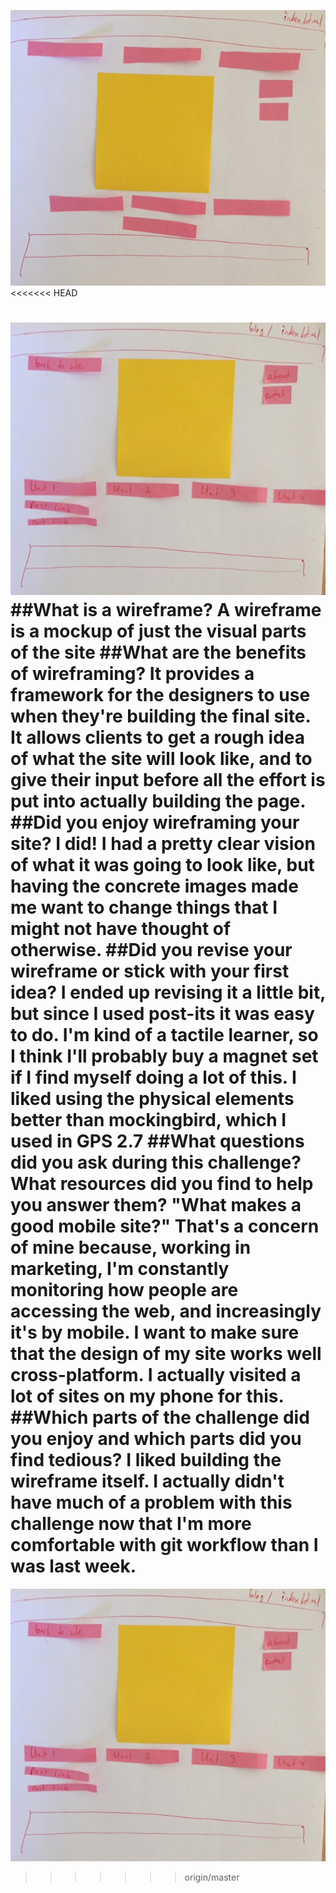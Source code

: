 ![blog index](./imgs/Blogindexframe.jpg "Blog/index.html wireframe")
<<<<<<< HEAD

![index](./imgs/Indexframe.jpg "Index.html wireframe")
##What is a wireframe?
A wireframe is a mockup of just the visual parts of the site
##What are the benefits of wireframing?
It provides a framework for the designers to use when they're building the final site. It allows clients to get a rough idea of what the site will look like, and to give their input before all the effort is put into actually building the page.
##Did you enjoy wireframing your site?
I did! I had a pretty clear vision of what it was going to look like, but having the concrete images made me want to change things that I might not have thought of otherwise.
##Did you revise your wireframe or stick with your first idea?
I ended up revising it a little bit, but since I used post-its it was easy to do. I'm kind of a tactile learner, so I think I'll probably buy a magnet set if I find myself doing a lot of this. I liked using the physical elements better than mockingbird, which I used in GPS 2.7
##What questions did you ask during this challenge? What resources did you find to help you answer them?
"What makes a good mobile site?" That's a concern of mine because, working in marketing, I'm constantly monitoring how people are accessing the web, and increasingly it's by mobile. I want to make sure that the design of my site works well cross-platform. I actually visited a lot of sites on my phone for this.
##Which parts of the challenge did you enjoy and which parts did you find tedious?
I liked building the wireframe itself. I actually didn't have much of a problem with this challenge now that I'm more comfortable with git workflow than I was last week.
=======
![index](./imgs/Indexframe.jpg "Index.html wireframe")

>>>>>>> origin/master
